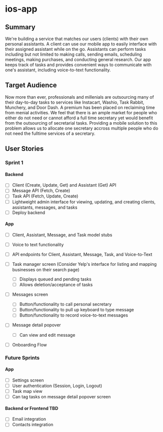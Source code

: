 # ios-app

## Summary
We're building a service that matches our users (clients) with their own personal assistants. A client can use our mobile app to easily interface with their assigned assistant while on the go. Assistants can perform tasks including but not limited to making calls, sending emails, scheduling meetings, making purchases, and conducting general research. Our app keeps track of tasks and provides convenient ways to communicate with one's assistant, including voice-to-text functionality.

## Target Audience
Now more than ever, professionals and millenials are outsourcing many of their day-to-day tasks to services like Instacart, Washio, Task Rabbit, Munchery, and Door Dash. A premium has been placed on reclaiming time from menial activities. We feel that there is an ample market for people who either do not need or cannot afford a full time secretary yet would benefit from the outsourcing of secretarial tasks. Providing a mobile solution to this problem allows us to allocate one secretary accross multiple people who do not need the fulltime services of a secretary.


## User Stories

### Sprint 1

#### Backend
- [ ] Client (Create, Update, Get) and Assistant (Get) API 
- [ ] Message API (Fetch, Create)
- [ ] Task API (Fetch, Update, Create)
- [ ] Lightweight admin interface for viewing, updating, and creating clients, assistants, messages, and tasks
- [ ] Deploy backend

#### App
- [ ] Client, Assistant, Message, and Task model stubs
- [ ] Voice to text functionality
- [ ] API endpoints for Client, Assistant, Message, Task, and Voice-to-Text
- [ ] Task manager screen (Consider Yelp's interface for listing and mapping businesses on their search page)
   - [ ] Displays queued and pending tasks
   - [ ] Allows deletion/acceptance of tasks
- [ ] Messages screen
   - [ ] Button/functionality to call personal secretary
   - [ ] Button/functionality to pull up keyboard to type message
   - [ ] Button/functionality to record voice-to-text messages
- [ ] Message detail popover
   - [ ] Can view and edit message
- [ ] Onboarding Flow


### Future Sprints

#### App
- [ ] Settings screen
- [ ] User authentication (Session, Login, Logout)
- [ ] Task map view
- [ ] Can tag tasks on message detail popover screen

#### Backend or Frontend TBD
- [ ] Email integration
- [ ] Contacts integration
